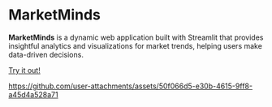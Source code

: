 # MarketMinds
**MarketMinds** is a dynamic web application built with Streamlit that provides insightful analytics and visualizations for market trends, helping users make data-driven decisions.

[Try it out!](marketminds.streamlit.app)

https://github.com/user-attachments/assets/50f066d5-e30b-4615-9ff8-a45d4a528a71

